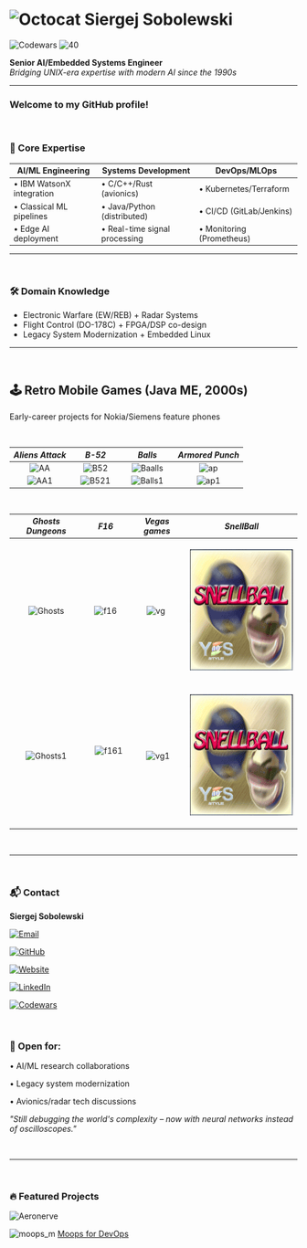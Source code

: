 
# ![Octocat](https://github.githubassets.com/images/icons/emoji/octocat.png) Siergej Sobolewski 
![Codewars](https://www.codewars.com/users/Siergej/badges/large)
![40](https://badges.pufler.dev/years/SSobol77?color=blue&style=flat)

**Senior AI/Embedded Systems Engineer**  
*Bridging UNIX-era expertise with modern AI since the 1990s*

---

### Welcome to my GitHub profile!

<br>

### 🚀 Core Expertise

| **AI/ML Engineering**          | **Systems Development**         | **DevOps/MLOps**               |
|--------------------------------|---------------------------------|--------------------------------|
| • IBM WatsonX integration      | • C/C++/Rust (avionics)        | • Kubernetes/Terraform        |
| • Classical ML pipelines       | • Java/Python (distributed)    | • CI/CD (GitLab/Jenkins)      |
| • Edge AI deployment          | • Real-time signal processing  | • Monitoring (Prometheus)     |

---

<br>

### 🛠️ Domain Knowledge


+ Electronic Warfare (EW/REB)       + Radar Systems
+ Flight Control (DO-178C)          + FPGA/DSP co-design
+ Legacy System Modernization       + Embedded Linux

 ---
 
<br>

## 🕹️ Retro Mobile Games (Java ME, 2000s)
Early-career projects for Nokia/Siemens feature phones

<br>

| *Aliens Attack*                                                                 |  *B-52*                                                                           |*Balls*                                                                                                         |   *Armored Punch*                                                                   |
|:-------------------------------------------------------------------------------:|:---------------------------------------------------------------------------------:|:---------------------------------------------------------------------------------------------------------------:|:---------------------------------------------------------------------------------:|
|&nbsp;&nbsp; ![AA](https://github.com/SSobol77/Mobile-Games-Java/blob/master/images/aa.jpg) &nbsp;&nbsp;  |&nbsp;&nbsp; ![B52](https://github.com/SSobol77/Mobile-Games-Java/blob/master/images/b52.jpg) &nbsp;&nbsp; |&nbsp;&nbsp; ![Baalls](https://github.com/SSobol77/Mobile-Games-Java/blob/master/images/balls.jpg) &nbsp;&nbsp; | &nbsp;&nbsp; ![ap](https://github.com/SSobol77/Mobile-Games-Java/blob/master/images/armored.jpg) &nbsp;&nbsp; |
|&nbsp;&nbsp; ![AA1](https://github.com/SSobol77/Mobile-Games-Java/blob/master/images/aa.gif) &nbsp;&nbsp; |&nbsp;&nbsp; ![B521](https://github.com/SSobol77/Mobile-Games-Java/blob/master/images/b52.gif) &nbsp;&nbsp; |&nbsp;&nbsp; ![Balls1](https://github.com/SSobol77/Mobile-Games-Java/blob/master/images/balls.gif) &nbsp;&nbsp; | &nbsp;&nbsp; ![ap1](https://github.com/SSobol77/Mobile-Games-Java/blob/master/images/tank.gif) &nbsp;&nbsp; |


<br>


| *Ghosts Dungeons*                                                                         |        *F16*                                                                       | *Vegas games*                                                                 |  *SnellBall*                                                                           |
|:---------------------------------------------------------------------------------------:|:---------------------------------------------------------------------------------:|:-------------------------------------------------------------------------------:|:---------------------------------------------------------------------------------:|
| &nbsp;&nbsp; ![Ghosts](https://github.com/SSobol77/Mobile-Games-Java/blob/master/images/ghosts.jpg) &nbsp;&nbsp; | &nbsp;&nbsp; ![f16](https://github.com/SSobol77/Mobile-Games-Java/blob/master/images/f16.jpg) &nbsp;&nbsp; |&nbsp;&nbsp;![vg](https://github.com/SSobol77/Mobile-Games-Java/blob/master/images/vegas.jpg) &nbsp;&nbsp;  |&nbsp;&nbsp; ![vg](https://github.com/SSobol77/SnellBall/blob/main/logo.png) &nbsp;&nbsp; |
| &nbsp;&nbsp; ![Ghosts1](https://github.com/SSobol77/Mobile-Games-Java/blob/master/images/ghosts.gif) &nbsp;&nbsp; | &nbsp;&nbsp; ![f161](https://github.com/SSobol77/Mobile-Games-Java/blob/master/images/f16.gif) &nbsp;&nbsp; |&nbsp;&nbsp; ![vg1](https://github.com/SSobol77/Mobile-Games-Java/blob/master/images/vegas.gif)&nbsp;&nbsp; |&nbsp;&nbsp; ![vg](https://github.com/SSobol77/SnellBall/blob/main/snellball.gif) &nbsp;&nbsp; |

<br>

---

<br>

### 📬 Contact

**Siergej Sobolewski**

[![Email](https://img.shields.io/badge/Email-s.sobolewski@hotmail.com-blue?logo=protonmail)](mailto:s.sobolewski@hotmail.com)

[![GitHub](https://img.shields.io/badge/GitHub-SSobol77-black?logo=github)](https://github.com/SSobol77)

[![Website](https://img.shields.io/badge/Website-Cartesian_School-orange?logo=internet-explorer)](https://cartesianschool.com)

[![LinkedIn](https://img.shields.io/badge/LinkedIn-siergej--sobolewski--25a16319a-blue?logo=linkedin)](https://www.linkedin.com/in/siergej-sobolewski-25a16319a)

[![Codewars](https://img.shields.io/badge/Codewars-Siergej-red?logo=codewars)](https://www.codewars.com/users/Siergej)

<br>

### 📂 Open for:

• AI/ML research collaborations

• Legacy system modernization

• Avionics/radar tech discussions

*"Still debugging the world's complexity – now with neural networks instead of oscilloscopes."*

<br>

---

<br>

### 🔥 Featured Projects

![Aeronerve](https://gitlab.com/ssobo77/aeronerve-cc/-/wikis/Aeronerve-)

![moops_m](https://github.com/user-attachments/assets/0975764e-0bc4-43ea-abc3-4069c0be82d3)
[Moops for DevOps](https://gitlab.com/ssobo77/moops/)



<br>
